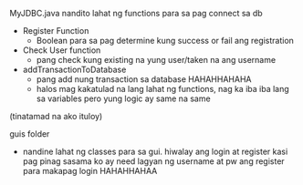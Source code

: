 MyJDBC.java
nandito lahat ng functions para sa pag connect sa db
- Register Function
  - Boolean para sa pag determine kung success or fail ang registration
- Check User function
  - pang check kung existing na yung user/taken na ang username
- addTransactionToDatabase
  - pang add nung transaction sa database HAHAHHAHAHA
  - halos mag kakatulad na lang lahat ng functions, nag ka iba iba lang sa variables pero yung logic ay same na same

(tinatamad na ako ituloy)

guis folder
- nandine lahat ng classes para sa gui. hiwalay ang login at register kasi pag pinag sasama ko ay need lagyan ng username at pw ang register para makapag login HAHAHHAHAA
